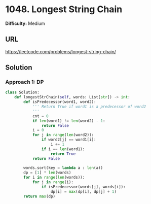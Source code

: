 # 1048. Longest String Chain

**Difficulty:** Medium

## URL

https://leetcode.com/problems/longest-string-chain/

## Solution

### Approach 1: DP

```python
class Solution:
    def longestStrChain(self, words: List[str]) -> int:
        def isPredecessor(word1, word2):
            ''' Return True if word1 is a predecessor of word2
            '''
            cnt = 0
            if len(word1) != len(word2) - 1:
                return False
            i = 0
            for j in range(len(word2)):
                if word2[j] == word1[i]:
                    i += 1
                if i == len(word1):
                    return True
            return False
        
        words.sort(key = lambda a : len(a))
        dp = [1] * len(words)
        for i in range(len(words)):
            for j in range(i):
                if isPredecessor(words[j], words[i]):
                    dp[i] = max(dp[i], dp[j] + 1)
        return max(dp)
```
